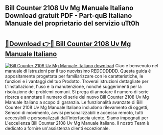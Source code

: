 ## Bill Counter 2108 Uv Mg Manuale Italiano Download gratuit PDF - Part-quB Italiano Manuale del proprietario del servizio uTt0h

# <h2><a href="http://dfd8kpf.blite.top/?on=Bill+Counter+2108+Uv+Mg+Manuale+Italiano">🔗Download 👉🔴 Bill Counter 2108 Uv Mg Manuale Italiano</a></h2>

[![Bill Counter 2108 Uv Mg Manuale Italiano download](https://i.imgur.com/lujVjoI.png)](http://dfd8kpf.blite.top/?on=Bill+Counter+2108+Uv+Mg+Manuale+Italiano)
Ciao e benvenuto nel manuale di Istruzioni per il tuo nuovissimo REDDDDDDD. Questa guida è appositamente progettata per familiarizzare con le caratteristiche, le funzioni e i vantaggi del tuo Prodotto. Troverai istruzioni dettagliate per L'installazione, l'uso e la manutenzione, nonché suggerimenti per la risoluzione dei problemi comuni. Si prega di annotare il numero di serie ricerca e annotare il numero di serie del nuovo Bill Counter 2108 Uv Mg Manuale Italiano a scopo di garanzia. Le funzionalità avanzate di Bill Counter 2108 Uv Mg Manuale Italiano includono rilevamento di oggetti, Sensori di movimento, avvisi personalizzabili e accesso remoto, tutti accessibili e personalizzati dall'interfaccia utente. Siamo impegnati per L'eccellenza Bill Counter 2108 Uv Mg Manuale Italiano. Il nostro Team è dedicato a fornire un'assistenza clienti eccezionale.
